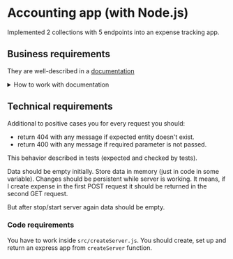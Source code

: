 # Accounting app (with Node.js)

Implemented 2 collections with 5 endpoints  into an expense tracking app.

## Business requirements
They are well-described in a [documentation](https://app.swaggerhub.com/apis/YURIIHOLIUK_1/Accounting-App/1.0.0)
<details>
  <summary>How to work with documentation</summary>

  If you open endpoint you will see request params, body. As well as expected response.
  Also, you can use `Try it out` and then `Execute` button to send the request to the mock server.
  It will send you demo response.

  You can hide unneeded code editor:
  ![hide documentation code editor](./docs/swagger_initial.png)
  Result:
  ![result documentation](docs/swagger_result.png)
</details>

## Technical requirements

Additional to positive cases you for every request you should:
- return 404 with any message if expected entity doesn't exist.
- return 400 with any message if required parameter is not passed.

This behavior described in tests (expected and checked by tests).

Data should be empty initially. Store data in memory (just in code in some variable).
Changes should be persistent while server is working.
It means, if I create expense in the first POST request it should be returned in the second GET request.

But after stop/start server again data should be empty.

### Code requirements
You have to work inside `src/createServer.js`.
You should create, set up and return an express app from `createServer` function.
